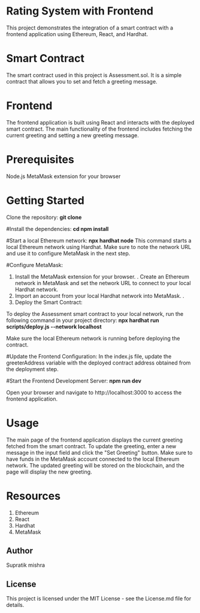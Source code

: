 # Rating System with Frontend
This project demonstrates the integration of a smart contract with a frontend application using Ethereum, React, and Hardhat.

# Smart Contract
The smart contract used in this project is Assessment.sol. It is a simple contract that allows you to set and fetch a greeting message.

# Frontend
The frontend application is built using React and interacts with the deployed smart contract. 
The main functionality of the frontend includes fetching the current greeting and setting a new greeting message.

# Prerequisites
Node.js
MetaMask extension for your browser
# Getting Started

Clone the repository:
**git clone**

#Install the dependencies:
**cd npm install**

#Start a local Ethereum network:
**npx hardhat node**
This command starts a local Ethereum network using Hardhat. Make sure to note the network URL and use it to configure MetaMask in the next step.

#Configure MetaMask:
1. Install the MetaMask extension for your browser. . Create an Ethereum network in MetaMask and set the network URL to connect to your local Hardhat network. 
2. Import an account from your local Hardhat network into MetaMask. .
3. Deploy the Smart Contract:

To deploy the Assessment smart contract to your local network, run the following command in your project directory:
**npx hardhat run scripts/deploy.js --network localhost**

Make sure the local Ethereum network is running before deploying the contract.

#Update the Frontend Configuration:
In the index.js file, update the greeterAddress variable with the deployed contract address obtained from the deployment step.

#Start the Frontend Development Server:
**npm run dev**

Open your browser and navigate to http://localhost:3000 to access the frontend application.

# Usage
The main page of the frontend application displays the current greeting fetched from the smart contract.
To update the greeting, enter a new message in the input field and click the "Set Greeting" button. Make sure to have funds in the MetaMask account connected to the local Ethereum network.
The updated greeting will be stored on the blockchain, and the page will display the new greeting.

# Resources
1. Ethereum
2. React
3. Hardhat
4. MetaMask


## Author

Supratik mishra

## License

This project is licensed under the MIT License - see the License.md file for details.
